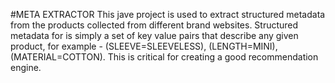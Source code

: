 #META EXTRACTOR
This jave project is used to extract structured metadata from the
products collected from different brand websites. Structured metadata for is simply a set of
key value pairs that describe any given product, for example - (SLEEVE=SLEEVELESS),
(LENGTH=MINI), (MATERIAL=COTTON). This is critical for creating a good recommendation
engine.
